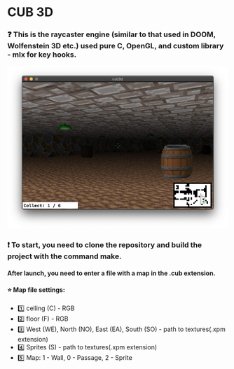 # CUB 3D
### :question: This is the raycaster engine (similar to that used in DOOM, Wolfenstein 3D etc.) used pure C, OpenGL, and custom library - mlx for key hooks.
![alt text](/1.png)
### :exclamation: To start, you need to clone the repository and build the project with the command make.
#### After launch, you need to enter a file with a map in the .cub extension. 
#### :star: Map file settings:
- :one: celling (C) - RGB
- 2️⃣ floor (F) - RGB
- 3️⃣ West (WE), North (NO), East (EA), South (SO) - path to textures(.xpm extension)
- 4️⃣ Sprites (S) - path to textures(.xpm extension)
- 5️⃣ Map: 1 - Wall, 0 - Passage, 2 - Sprite
